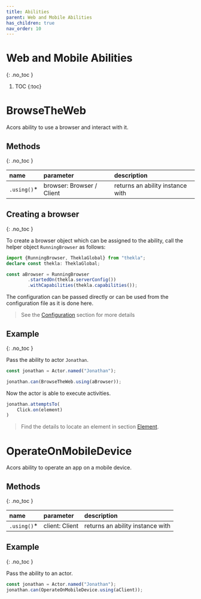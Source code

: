```yaml
---
title: Abilities
parent: Web and Mobile Abilities
has_children: true
nav_order: 10
---
```


# Web and Mobile Abilities
{: .no_toc }

1. TOC
{:toc}

# BrowseTheWeb

Acors ability to use a browser and interact with it.

## Methods
{: .no_toc }

| name        | parameter                 | description                      |
| :---        | :---                      | :---                             |
| `.using()`* | browser: Browser / Client | returns an ability instance with |

## Creating a browser
{: .no_toc }

To create a browser object which can be assigned to the ability, call the helper object `RunningBrowser` as follows:

````typescript
import {RunningBrowser, TheklaGlobal} from "thekla";
declare const thekla: TheklaGlobal;

const aBrowser = RunningBrowser
        .startedOn(thekla.serverConfig())
        .withCapabilities(thekla.capabilities());
````

The configuration can be passed directly or can be used from the configuration file as it is done here.

> See the [Configuration](../../basics/CONFIGURATION.md) section for more details

## Example
{: .no_toc }

Pass the ability to actor `Jonathan`.

```typescript
const jonathan = Actor.named("Jonathan");

jonathan.can(BrowseTheWeb.using(aBrowser));
```

Now the actor is able to execute activities.

````typescript
jonathan.attemptsTo(
    Click.on(element)
)
````

> Find the details to locate an element in section [Element](../elements/ELEMENT.md).

# OperateOnMobileDevice

Acors ability to operate an app on a mobile device.

## Methods
{: .no_toc }

| name        | parameter                 | description                                     |
| :---        | :---                      | :---                                            |
| `.using()`* | client: Client | returns an ability instance with                |

## Example
{: .no_toc }

Pass the ability to an actor.

```typescript
const jonathan = Actor.named("Jonathan");
jonathan.can(OperateOnMobileDevice.using(aClient));